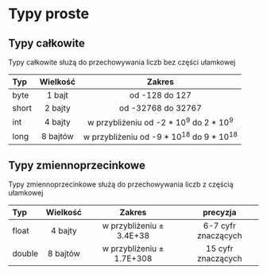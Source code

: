 # Typy proste

## Typy całkowite

Typy całkowite służą do przechowywania liczb bez części ułamkowej

| Typ      |   Wielkość    | Zakres |
|:---------|:-------------:|:------:|
| byte     |  1 bajt       | od -128 do 127 |
| short    |  2 bajty      |   od -32768 do 32767|
| int      |  4 bajty      | w przybliżeniu   od -2 * 10<sup>9</sup>  do 2 * 10<sup>9</sup>  |
| long     |  8 bajtów      |  w przybliżeniu od -9 * 10<sup>18</sup>  do 9 * 10<sup>18</sup>  |

## Typy zmiennoprzecinkowe

Typy zmiennoprzecinkowe służą do przechowywania liczb z częścią ułamkowej

| Typ      |   Wielkość    | Zakres | precyzja |
|:---------|:-------------:|:------:|:------:|
| float     |  4 bajty      |  w przybliżeniu   ± 3.4E+38   | 6-7 cyfr znaczących |
| double    |  8 bajtów      |   w przybliżeniu   ± 1.7E+308  | 15 cyfr znaczących |
